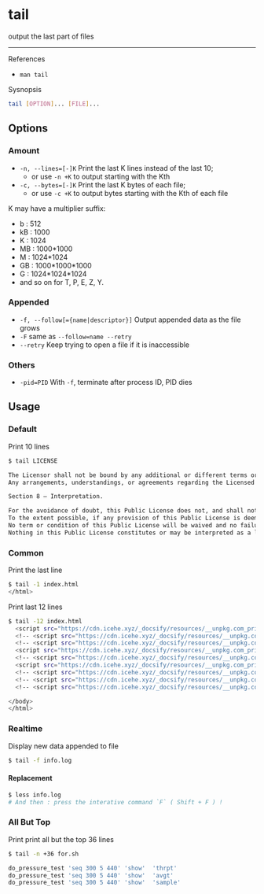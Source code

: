 # tail

output the last part of files

---

References

- `man tail`

Sysnopsis

```bash
tail [OPTION]... [FILE]...
```

## Options

### Amount

- `-n, --lines=[-]K` Print the last K lines instead of the last 10;
    - or use `-n +K` to output starting with the Kth
- `-c, --bytes=[-]K` Print the last K bytes of each file;
    - or use `-c +K` to output bytes starting with the Kth of each file

K may have a multiplier suffix:

- b : 512
- kB : 1000
- K : 1024
- MB : 1000\*1000
- M : 1024\*1024
- GB : 1000\*1000\*1000
- G : 1024\*1024\*1024
- and so on for T, P, E, Z, Y.

### Appended

- `-f, --follow[={name|descriptor}]` Output appended data as the file grows
- `-F` same as `--follow=name --retry`
- `--retry` Keep trying to open a file if it is inaccessible

### Others

- `-pid=PID` With `-f`, terminate after process ID, PID dies

## Usage

### Default

Print 10 lines

```bash
$ tail LICENSE

The Licensor shall not be bound by any additional or different terms or conditions communicated by You unless expressly agreed.
Any arrangements, understandings, or agreements regarding the Licensed Material not stated herein are separate from and independent of the terms and conditions of this Public License.

Section 8 – Interpretation.

For the avoidance of doubt, this Public License does not, and shall not be interpreted to, reduce, limit, restrict, or impose conditions on any use of the Licensed Material that could lawfully be made without permission under this Public License.
To the extent possible, if any provision of this Public License is deemed unenforceable, it shall be automatically reformed to the minimum extent necessary to make it enforceable. If the provision cannot be reformed, it shall be severed from this Public License without affecting the enforceability of the remaining terms and conditions.
No term or condition of this Public License will be waived and no failure to comply consented to unless expressly agreed to by the Licensor.
Nothing in this Public License constitutes or may be interpreted as a limitation upon, or waiver of, any privileges and immunities that apply to the Licensor or You, including from the legal processes of any jurisdiction or authority.
```

### Common

Print the last line

```bash
$ tail -1 index.html
</html>
```

Print last 12 lines

```bash
$ tail -12 index.html
  <script src="https://cdn.icehe.xyz/_docsify/resources/__unpkg.com_prismjs_components_prism-nasm.min.js"></script>
  <!-- <script src="https://cdn.icehe.xyz/_docsify/resources/__unpkg.com_prismjs_components_prism-php.min.js"></script> -->
  <!-- <script src="https://cdn.icehe.xyz/_docsify/resources/__unpkg.com_prismjs_components_prism-properties.min.js"></script> -->
  <script src="https://cdn.icehe.xyz/_docsify/resources/__unpkg.com_prismjs_components_prism-python.min.js"></script>
  <!-- <script src="https://cdn.icehe.xyz/_docsify/resources/__unpkg.com_prismjs_components_prism-ruby.min.js"></script> -->
  <script src="https://cdn.icehe.xyz/_docsify/resources/__unpkg.com_prismjs_components_prism-sql.min.js"></script>
  <!-- <script src="https://cdn.icehe.xyz/_docsify/resources/__unpkg.com_prismjs_components_prism-vim.min.js"></script> -->
  <!-- <script src="https://cdn.icehe.xyz/_docsify/resources/__unpkg.com_prismjs_components_prism-wiki.min.js"></script> -->
  <!-- <script src="https://cdn.icehe.xyz/_docsify/resources/__unpkg.com_prismjs_components_prism-yaml.min.js"></script> -->

</body>
</html>
```

### Realtime

Display new data appended to file

```bash
$ tail -f info.log
```

#### Replacement

```bash
$ less info.log
# And then : press the interative command `F` ( Shift + F ) !
```

### All But Top

Print print all but the top 36 lines

```bash
$ tail -n +36 for.sh

do_pressure_test 'seq 300 5 440' 'show'  'thrpt'
do_pressure_test 'seq 300 5 440' 'show'  'avgt'
do_pressure_test 'seq 300 5 440' 'show'  'sample'
```
